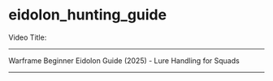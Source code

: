 # eidolon_hunting_guide

Video Title:

---

Warframe Beginner Eidolon Guide (2025) - Lure Handling for Squads

---
